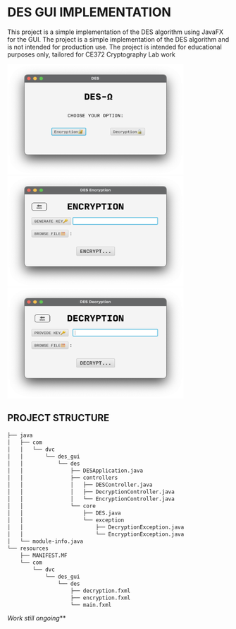 # DES GUI IMPLEMENTATION
This project is a simple implementation of the DES algorithm using JavaFX for the GUI. The project is a simple implementation of the DES algorithm and is not intended for production use. The project is intended for educational purposes only, tailored for CE372 Cryptography Lab work

<img src="screenshot.png" alt="DES GUI" width="400" height="250">
<img src="screenshot1.png" alt="Encryption" width="400" height="250">
<img src="screenshot2.png" alt="Decryption" width="400" height="250">

## PROJECT STRUCTURE
```main
├── java
│   ├── com
│   │   └── dvc
│   │       └── des_gui
│   │           └── des
│   │               ├── DESApplication.java
│   │               ├── controllers
│   │               │   ├── DESController.java
│   │               │   ├── DecryptionController.java
│   │               │   └── EncryptionController.java
│   │               └── core
│   │                   ├── DES.java
│   │                   └── exception
│   │                       ├── DecryptionException.java
│   │                       └── EncryptionException.java
│   └── module-info.java
└── resources
    ├── MANIFEST.MF
    └── com
        └── dvc
            └── des_gui
                └── des
                    ├── decryption.fxml
                    ├── encryption.fxml
                    └── main.fxml

```
_Work still ongoing_**